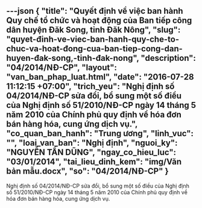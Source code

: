 ---json
{
    "title": "Quyết định về việc ban hành Quy chế tổ chức và hoạt động của Ban tiếp công dân huyện Đăk Song, tỉnh Đăk Nông",
    "slug": "quyet-đinh-ve-viec-ban-hanh-quy-che-to-chuc-va-hoat-đong-cua-ban-tiep-cong-dan-huyen-đak-song,-tinh-đak-nong",
    "description": "04/2014/NĐ-CP",
    "layout": "van_ban_phap_luat.html",
    "date": "2016-07-28 11:12:15 +07:00",
    "trich_yeu": "Nghị định số 04/2014/NĐ-CP sửa đổi, bổ sung một số điều của Nghị định số 51/2010/NĐ-CP ngày 14 tháng 5 năm 2010 của Chính phủ quy định về hóa đơn bán hàng hóa, cung ứng dịch vụ.",
    "co_quan_ban_hanh": "Trung ương",
    "linh_vuc": "",
    "loai_van_ban": "Nghị định",
    "nguoi_ky": "NGUYỄN TẤN DŨNG",
    "ngay_co_hieu_luc": "03/01/2014",
    "tai_lieu_dinh_kem": "img/Văn bản mẫu.docx",
    "so": "04/2014/NĐ-CP"
}
---
Nghị định số 04/2014/NĐ-CP sửa đổi, bổ sung một số điều của Nghị định số 51/2010/NĐ-CP ngày 14 tháng 5 năm 2010 của Chính phủ quy định về hóa đơn bán hàng hóa, cung ứng dịch vụ.
